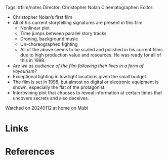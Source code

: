 Tags: #film/notes 
Director: Christopher Nolan
Cinematographer: 
Editor:

- Christopher Nolan’s first film
- All of his current storytelling signatures are present in this film
	- Nonlinear plot
	- Time jumps between parallel story tracks
	- Droning, background music
	- Un-choreographed fighting
	- All of the above seems to be scaled and polished in his current films due to high production value and resources. He was ready for all of this in 1998. 
- *Are we as audience of the film following their lives in a form of voyeurism?*
- Exceptional lighting in low light locations given the small budget.
- The film is set in 1998, but almost no digital or electronic equipment is shown, especially the flat of the protagonist. 
- Intertwining plot that chooses to reveal information at certain times that uncovers secrets and also deceives.

Watched on 20240112 at home on Mubi

# Links

# References